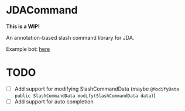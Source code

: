 # JDACommand

**This is a WIP!**

An annotation-based slash command library for JDA.

Example bot: [here](https://github.com/Badbird5907/JDACommand/tree/master/src/main/java/dev/badbird/jdacommand/example)

# TODO
 - [ ] Add support for modifying SlashCommandData (maybe `@ModifyData public SlashCommandData modify(SlashCommandData data)`)
 - [ ] Add support for auto completion
